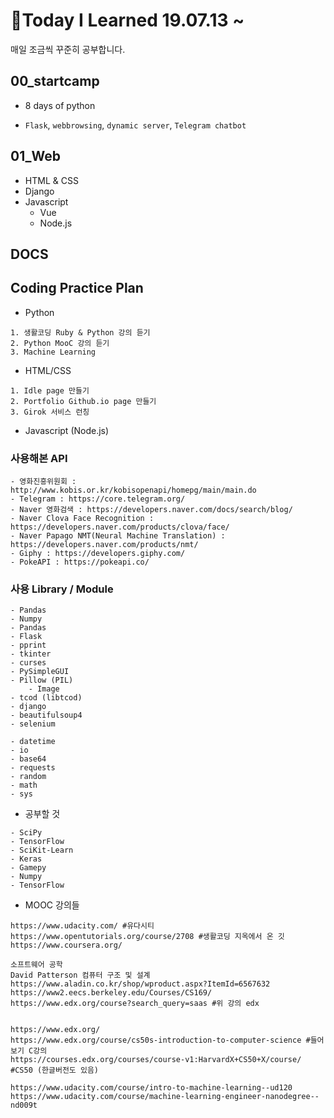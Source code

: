 # :pencil:Today I Learned 19.07.13 ~

매일 조금씩 꾸준히 공부합니다.

## 00_startcamp

- 8 days of python

- `Flask`, `webbrowsing`, `dynamic server`, `Telegram chatbot`

## 01_Web

- HTML & CSS
- Django
- Javascript
  - Vue
  - Node.js

## DOCS

## Coding Practice Plan

- Python 

```
1. 생활코딩 Ruby & Python 강의 듣기
2. Python MooC 강의 듣기 
3. Machine Learning 
```

- HTML/CSS

```
1. Idle page 만들기
2. Portfolio Github.io page 만들기
3. Girok 서비스 런칭 
```

- Javascript (Node.js)

### 사용해본 API

```
- 영화진흥위원회 : http://www.kobis.or.kr/kobisopenapi/homepg/main/main.do
- Telegram : https://core.telegram.org/
- Naver 영화검색 : https://developers.naver.com/docs/search/blog/
- Naver Clova Face Recognition : https://developers.naver.com/products/clova/face/
- Naver Papago NMT(Neural Machine Translation) : https://developers.naver.com/products/nmt/
- Giphy : https://developers.giphy.com/
- PokeAPI : https://pokeapi.co/
```

### 사용 Library / Module

```
- Pandas
- Numpy
- Pandas
- Flask
- pprint
- tkinter
- curses
- PySimpleGUI
- Pillow (PIL)
	- Image
- tcod (libtcod)
- django
- beautifulsoup4
- selenium
```

```
- datetime
- io
- base64
- requests
- random
- math
- sys
```

- 공부할 것 

```
- SciPy
- TensorFlow
- SciKit-Learn
- Keras
- Gamepy
- Numpy
- TensorFlow
```

- MOOC 강의들 

```
https://www.udacity.com/ #유다시티 
https://www.opentutorials.org/course/2708 #생활코딩 지옥에서 온 깃
https://www.coursera.org/ 

소프트웨어 공학 
David Patterson 컴퓨터 구조 및 설계 
https://www.aladin.co.kr/shop/wproduct.aspx?ItemId=6567632
https://www2.eecs.berkeley.edu/Courses/CS169/
https://www.edx.org/course?search_query=saas #위 강의 edx 


https://www.edx.org/ 
https://www.edx.org/course/cs50s-introduction-to-computer-science #들어보기 C강의 
https://courses.edx.org/courses/course-v1:HarvardX+CS50+X/course/ #CS50 (한글버전도 있음)

```

```
https://www.udacity.com/course/intro-to-machine-learning--ud120
https://www.udacity.com/course/machine-learning-engineer-nanodegree--nd009t
```

